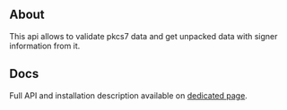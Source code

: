 ## About

This api allows to validate pkcs7 data and get unpacked data with signer information from it.

## Docs

Full API and installation description available on [dedicated page](http://docs.ehealthapi1.apiary.io/#reference/internal.-digital-signature/verification/digital-signature).
